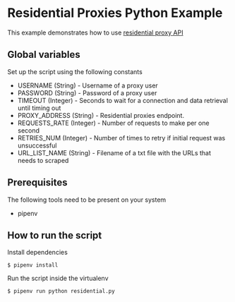 # Residential Proxies Python Example

This example demonstrates how to use [residential proxy API](https://developers.oxylabs.io/residential-proxies/index.html#quick-start) 

## Global variables

Set up the script using the following constants

* USERNAME (String) - Username of a proxy user
* PASSWORD (String) - Password of a proxy user
* TIMEOUT (Integer) - Seconds to wait for a connection and data retrieval until timing out
* PROXY_ADDRESS (String) - Residential proxies endpoint.
* REQUESTS_RATE (Integer) - Number of requests to make per one second
* RETRIES_NUM (Integer) - Number of times to retry if initial request was unsuccessful
* URL_LIST_NAME (String) - Filename of a txt file with the URLs that needs to scraped

## Prerequisites

The following tools need to be present on your system
* pipenv

## How to run the script

Install dependencies
```
$ pipenv install
```

Run the script inside the virtualenv
```
$ pipenv run python residential.py
```
